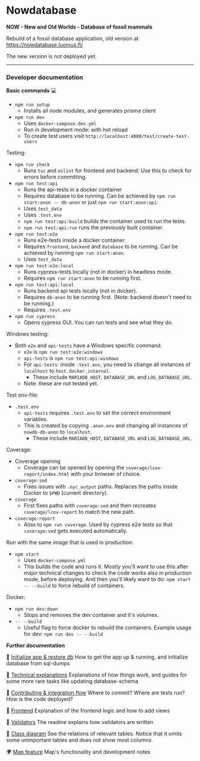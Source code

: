 # Nowdatabase

**NOW - New and Old Worlds - Database of fossil mammals**

Rebuild of a fossil database application, old version at https://nowdatabase.luomus.fi/ 

The new version is not deployed yet.

_____

### Developer documentation

**Basic commands** :computer:

+ `npm run setup`
  + Installs all node modules, and generates prisma client
+ `npm run dev` 
  + Uses `docker-compose.dev.yml`
  + Run in development mode: with hot reload
  + To create test users visit `http://localhost:4000/test/create-test-users`

Testing:

+ `npm run check`
  + Runs `tsc` and `eslint` for frontend and backend: Use this to check for errors before committing.
+ `npm run test:api`
  + Runs the api-tests in a docker container
  + Requires database to be running. Can be achieved by `npm run start:anon -- db-anon` or just `npm run start:anon:api`.
  + Uses `test_data`
  + Uses `.test.env`
  + `npm run test:api:build` builds the container used to run the tests.
  + `npm run test:api:run` runs the previously built container.
+ `npm run test:e2e`
  + Runs e2e-tests inside a docker container.
  + Requires `frontend`, `backend` and `database` to be running. Can be achieved by running `npm run start:anon`.
  + Uses `test_data`
+ `npm run test:e2e:local`
  + Runs cypress-tests locally (not in docker) in headless mode. 
  + Requires `npm run start:anon` to be running first.
+ `npm run test:api:local`
  + Runs backend api tests locally (not in docker). 
  + Requires `db-anon` to be running first. (Note: backend doesn't need to be running.)
  + Requires `.test.env`
+ `npm run cypress`
  + Opens cypress GUI. You can run tests and see what they do.

Windows testing:

+ Both `e2e` and `api-tests` have a Windows specific command.
  + `e2e` is `npm run test:e2e:windows`
  + `api-tests` is `npm run test:api:windows`
  + For `api-tests`: inside `.test.env`, you need to change all instances of `localhost` to `host.docker.internal`.
    + These include `MARIADB_HOST`, `DATABASE_URL` and `LOG_DATABASE_URL`.
  + Note: these are not tested yet.

Test env-file:

+ `.test.env`
  + `api-tests` requires `.test.env` to set the correct environment variables.
  + This is created by copying `.anon.env` and changing all instances of `nowdb-db-anon` to `localhost`.
    + These include `MARIADB_HOST`, `DATABASE_URL` and `LOG_DATABASE_URL`.

Coverage:

+ Coverage opening
  + Coverage can be opened by opening the `coverage/lcov-report/index.html` with your browser of choice.
+ `coverage:sed`
  + Fixes issues with `.nyc_output` paths. Replaces the paths inside Docker to `$PWD` (current directory).
+ `coverage`
  + First fixes paths with `coverage:sed` and then recreates `coverage/lcov-report` to match the new path.
+ `coverage:report`
  + Alias to `npm run coverage`. Used by cypress e2e tests so that `coverage:sed` gets executed automatically.

Run with the same image that is used in production:

+ `npm start`
  + Uses `docker-compose.yml`
  + This builds the code and runs it. Mostly you'll want to use this after major technical changes to check the code works also in production mode, before deploying. And then you'll likely want to do: `npm start -- --build` to force rebuild of containers.

Docker:

+ `npm run dev:down`
  + Stops and removes the dev container and it's volumes.
+ `-- --build`
  + Useful flag to force docker to rebuild the containers. Example usage for dev: `npm run dev -- --build`

**Further documentation**

:rocket: [Initialize app & restore db](documentation/init.md) How to get the app up & running, and initialize database from sql-dumps

:wrench: [Technical explanations](documentation/technical_explanations.md) Explanations of how things work, and guides for some more rare tasks like updating database-schema

:raised_hands: [Contributing & integration flow](documentation/contributing.md) Where to commit? Where are tests run? How is the code deployed?

:memo: [Frontend](documentation/frontend.md) Explanation of the frontend logic and how to add views

:mag_right: [Validators](frontend/src/validators/) The readme explains how validators are written

:mag_right: [Class diagram](documentation/class_diagram.md) See the relations of relevant tables. Notice that it omits some unimportant tables and does not show most columns.

:earth_africa: [Map feature](/documentation/map_feat.md) Map's functionality and development notes
